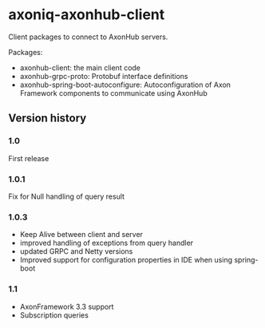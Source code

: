 # axoniq-axonhub-client

Client packages to connect to AxonHub servers.

Packages:
- axonhub-client: the main client code
- axonhub-grpc-proto: Protobuf interface definitions
- axonhub-spring-boot-autoconfigure: Autoconfiguration of Axon Framework components to 
communicate using AxonHub

## Version history

### 1.0

First release
### 1.0.1

Fix for Null handling of query result

### 1.0.3
 
- Keep Alive between client and server
- improved handling of exceptions from query handler
- updated GRPC and Netty versions
- Improved support for configuration properties in IDE when using spring-boot

### 1.1

- AxonFramework 3.3 support
- Subscription queries
